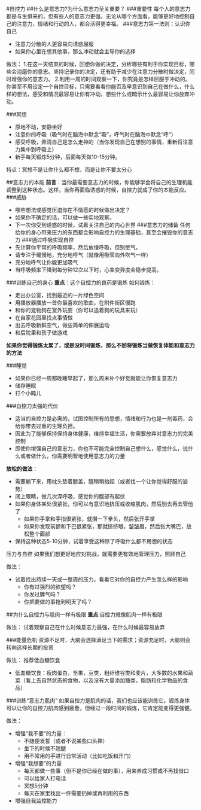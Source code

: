 #自控力
##什么是意志力?为什么意志力至关重要？
###重要性
每个人的意志力都是与生俱来的，但有些人的意志力更强。无论从哪个方面看，能够更好地控制自己的注意力，情绪和行动的人，都会活得更幸福。
###意志力第一法则：认识你自己
- 注意力分散的人更容易向诱惑屈服
- 如果你心里在想其他事，那么冲动就会主导你的选择

做法：
1.在这一天结束的时候，回想你做的决定，分析哪些有利于你实现目标，哪些会消磨你的意志。坚持记录你的决定，还有助于减少在注意力分散时做决定，同时增强你的意志力。
2.利用一周的时间观察一下，你究竟是怎样屈服于冲动的。你甚至不用设定一个自控目标，只需要看看你能否及早意识到自己在做什么，什么样的想法，感受和情况最容易让你有冲动，想些什么或暗示什么最容易让你放弃冲动。

###冥想
- 原地不动，安静坐好
- 注意你的呼吸（吸气时在脑海中默念“吸”，呼气时在脑海中默念“呼“）
- 感受呼吸，弄清自己是怎么走神的（当你发现自己在想别的事情，重新将注意力集中到呼吸上）
- 新手每天锻炼5分钟，后面每天做10-15分钟。

特点：冥想不是让你什么都不想，而是让你不要太分心

##意志力的本能
**前言**：当你最需要意志力的时候，你能够学会将自己的生理机能调整到这种状态。这样，当你再面临诱惑的时候，自控力就成了你的本能反应。
###威胁
- 哪些想法或感觉压迫你在不情愿的时候做出决定？
- 如果你不确定的话，可以做一些实地观察。
- 下一次你受到诱惑的时候，试着关注自己的内心世界
###意志力的储备
任何给你的身心带来压力的东西都会影响自控力的生理基础，甚至会摧毁你的意志力
###通过呼吸实现自控
- 先计算你平常的呼吸频率，然后放慢呼吸，但别憋气。
- 请专注于缓慢地，充分地呼气（就像用吸管向外吹气一样）
- 充分地呼气让你能更加吸气
- 当呼吸频率下降到每分钟12次以下时，心率变异度会稳步提高。

###训练自己的身心
**重点**：这个自控力的良药是锻炼
如何锻炼：
- 走出办公室，找到最近的一片绿色空间
- 用播放器播放一首你最喜欢的歌曲，在附件街区慢跑
- 和你的宠物狗在室外玩耍（你可以追着狗的玩具来玩）
- 在自家花园里找点事情做
- 出去呼吸新鲜空气，做些简单的伸展运动
- 和后院里和孩子做游戏

**如果你觉得锻炼太累了，或是没时间锻炼，那么不妨将锻炼当做恢复体能和意志力的方法**

###睡觉
- 如果你已经一周都晚睡早起了，那么周末补个好觉就能让你恢复意志力
- 储存睡眠
- 打个小盹儿

###自控力太强的代价
- 适当的自控力是必需的，试图控制所有的思想，情绪和行为也是一剂毒药，会给你带去过重的生理负担。
- 因此为了能够保持保持身体健康，维持幸福生活，你需要放弃对意志力的完美控制
- 即使你增强自己的意志力，你也不可能完全控制自己想什么，感觉什么，说什么或者做什么，你需要明智地使用意志力的力量

**放松的做法**：
- 需要躺下来，用枕头垫着膝盖，腿稍稍抬起（或者找一个让你觉得舒服的姿势）
- 闭上眼睛，做几次深呼吸，感觉你的腹部有起伏
- 如果你身体某处很紧张，你可以有意识地挤压或收缩肌肉，然后别去再去管他了
  - 如果你手掌和手指很紧张，就攅一下拳头，然后张开手掌
  - 如果你发现前额和下巴很紧张，那就挤挤眼，皱皱眉，然后张大嘴巴，放松整个面部
- 保持这种状态5-10分钟，试着享受这种除了呼吸什么都不用想的状态

压力与自控
如果我们想更好地应对挑战，就需要更有效地管理压力，照顾自己

做法：
- 试着找出持续一天或一整周的压力，看看它对你的自控力产生怎么样的影响
  - 你有过强烈的欲望吗？
  - 你发过脾气吗？
  - 你把要做的事拖到明天了吗？

##为什么自控力与肌肉一样有极限
**重点**:自控力就像肌肉一样有极限

做法：
试着观察自己在什么时候意志力最强，在什么时候最容易放弃

###能量危机
资源不足时，大脑会选择满足当下的需求；资源充足时，大脑则会转向选择长期的投资

做法：
推荐低血糖饮食
- 低血糖饮食：瘦肉蛋白，坚果，豆类，粗纤维谷类和麦片，大多数的水果和蔬菜（看上去自然状态的食物，以及没有大量添加糖类，脂肪和化学物品的食品）

###训练“意志力肌肉”
如果自控力是肌肉的话，我们也应该能训练它。锻炼身体可以让你的自控力肌肉感到疲惫，但经过一段时间的锻炼，它肯定能变得更强健。

做法：
- 增强“我不要”的力量：
  - 不随便发誓（或者不说某些口头禅）
  - 坐下的时候不翘腿
  - 用不常用的手进行日常活动（比如吃饭和开门）
- 增强“我想要”的力量
  - 每天都做一些事（但不是你已经在做的事），用来养成习惯或不再找借口
  - 可以给家人打电话
  - 冥想5分钟
  - 每天在家里找出一件需要扔掉或再利用的东西
- 增强自我监控能力